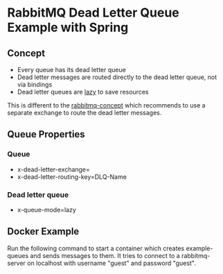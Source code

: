 RabbitMQ Dead Letter Queue Example with Spring
==============================================

## Concept
- Every queue has its dead letter queue
- Dead letter messages are routed directly to the dead letter queue, not via bindings
- Dead letter queues are [lazy](https://www.rabbitmq.com/lazy-queues.html) to save resources

This is different to the [rabbitmq-concept](https://www.rabbitmq.com/dlx.html) which recommends to use a separate exchange to route the dead letter messages.


## Queue Properties

### Queue
- x-dead-letter-exchange=
- x-dead-letter-routing-key=DLQ-Name

### Dead letter queue
- x-queue-mode=lazy



## Docker Example
Run the following command to start a container which creates example-queues and sends messages to them.
It tries to connect to a rabbitmq-server on localhost with username "guest" and password "guest".
